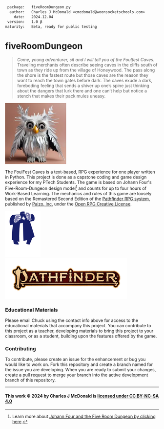      package:   fiveRoomDungeon.py
      author:   Charles J McDonald «cmcdonald@woonsocketschools.com»
        date:   2024.12.04
     version:   1.0 β
    maturity:   Beta, ready for public testing

# fiveRoomDungeon

> _Come, young adventurer, sit and I will tell you of the Foulfest Caves._ \
Traveling merchants often describe seeing caves in the cliffs south of town as they ride up from the village of
Honeywood. The pass along the shore is the fastest route but those caves are the reason they want to reach the town
gates before dark. The caves exude a dark, foreboding feeling that sends a shiver up one’s spine just thinking about
the dangers that lurk there and one can’t help but notice a stench that makes their pack mules uneasy.

![Foulfur](/assets/owlbearStuffed.jpg)

The FoulFest Caves is a text-based, RPG experience for one player written in Python. This project is done as a capstone
coding and game design experience for my PTech Students. The game is based on Johann Four's Five-Room-Dungeon design
model[^1] and counts for up to four hours of Work-Based Learning. The mechanics and rules of this game are loosely
based on the Remastered Second Edition of the [Pathfinder RPG system](https://paizo.com/pathfinder/beginnerbox),
published by [Paizo, Inc.](https://paizo.com) under the [Open RPG Creative License](https://paizo.com/orclicense).

![Paizo, Inc](/assets/paizo.png)
![Pathfinder Role Playing Game](/assets/2E-Logo150.png)

### Educational Materials
Please email Chuck using the contact info above for access to the educational materials that accompany this project.
You can contribute to this project as a teacher, developing materials to bring this project to your classroom, or as
a student, building upon the features offered by the game.

### Contributing
To contribute, please create an issue for the enhancement or bug you would like to work on. Fork this repository
and create a branch named for the issue you are developing. When you are ready to submit your changes, create a pull
request to merge your branch into the active development branch of this repository.

[^1]: Learn more about [Johann Four and the Five Room Dungeon by clicking here](https://www.roleplayingtips.com/5-room-dungeons/).

---
#### This work © 2024 by Charles J McDonald is [licensed under CC BY-NC-SA 4.0](https://github.com/cjmcdonald42/fiveRoomDungeon/blob/main/docs/LICENSE.md)
